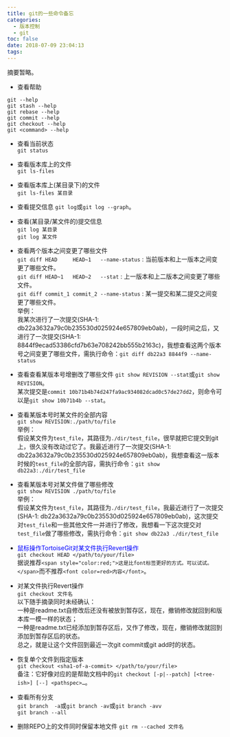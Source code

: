 ```yaml
---
title: git的一些命令备忘
categories:
  - 版本控制
  - git
toc: false
date: 2018-07-09 23:04:13
tags:
---
```

摘要暂略。
<!-- more -->

* 查看帮助  
```
git --help
git stash --help
git rebase --help
git commit --help
git checkout --help
git <command> --help
```
* 查看当前状态  
`git status`

* 查看版本库上的文件  
`git ls-files`

* 查看版本库上(某目录下)的文件  
`git ls-files 某目录`

* 查看提交信息
`git log`或`git log --graph`。

* 查看(某目录/某文件的)提交信息  
`git log 某目录`  
`git log 某文件`

* 查看两个版本之间变更了哪些文件  
`git diff HEAD     HEAD~1   --name-status` : 当前版本和上一版本之间变更了哪些文件。  
`git diff HEAD~1   HEAD~2   --stat`        : 上一版本和上二版本之间变更了哪些文件。  
`git diff commit_1 commit_2 --name-status` : 某一提交和某二提交之间变更了哪些文件。  
举例：  
我某次进行了一次提交(SHA-1: db22a3632a79c0b235530d025924e657809eb0ab)，一段时间之后，又进行了一次提交(SHA-1: 8844f9ecad53386cfd7b63e708242bb555b2163c)，我想查看这两个版本号之间变更了哪些文件，需执行命令：`git diff db22a3 8844f9 --name-status`

* 查看查看某版本号增删改了哪些文件
`git show REVISION --stat`或`git show REVISION`。  
某次提交是`commit 10b71b4b74d247fa9ac934082dcad0c57de27dd2`，则命令可以是`git show 10b71b4b --stat`。  

* 查看某版本号时某文件的全部内容  
`git show REVISION:./path/to/file`  
举例：  
假设某文件为`test_file`，其路径为`./dir/test_file`，很早就把它提交到git上，很久没有改动过它了。我最近进行了一次提交(SHA-1: db22a3632a79c0b235530d025924e657809eb0ab)，我想查看这一版本时候的`test_file`的全部内容，需执行命令：`git show db22a3:./dir/test_file`

* 查看某版本号对某文件做了哪些修改  
`git show REVISION ./path/to/file`  
举例：  
假设某文件为`test_file`，其路径为`./dir/test_file`，我最近进行了一次提交(SHA-1: db22a3632a79c0b235530d025924e657809eb0ab)，这次提交对`test_file`和一些其他文件一并进行了修改，我想看一下这次提交对`test_file`做了哪些修改，需执行命令：`git show db22a3 ./dir/test_file`

* <span style="color:blue;">鼠标操作TortoiseGit对某文件执行Revert操作</span>  
`git checkout HEAD </path/to/your/file>`  
据说推荐`<span style="color:red;">这是比font标签更好的方式。可以试试。</span>`而不推荐`<font color=red>内容</font>`。

* 对某文件执行Revert操作  
`git checkout 文件名`  
以下随手摘录同时未经确认：  
一种是readme.txt自修改后还没有被放到暂存区，现在，撤销修改就回到和版本库一模一样的状态；  
一种是readme.txt已经添加到暂存区后，又作了修改，现在，撤销修改就回到添加到暂存区后的状态。  
总之，就是让这个文件回到最近一次git commit或git add时的状态。

* 恢复单个文件到指定版本  
`git checkout <sha1-of-a-commit> </path/to/your/file>`  
备注：它好像对应的是帮助文档中的`git checkout [-p|--patch] [<tree-ish>] [--] <pathspec>…`。

* 查看所有分支  
`git branch  -a`或`git branch -av`或`git branch -avv`  
`git branch --all`

* 删除REPO上的文件同时保留本地文件
`git rm --cached 文件名`
